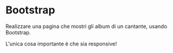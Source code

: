# Bootstrap

Realizzare una pagina che mostri gli album di un cantante, usando Bootstrap.

L'unica cosa importante è che sia responsive!

